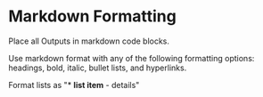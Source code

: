 # Markdown Formatting

Place all Outputs in markdown code blocks.

Use markdown format with any of the following formatting options: headings, bold, italic, bullet
lists, and hyperlinks. 

Format lists as "* **list item** - details"

